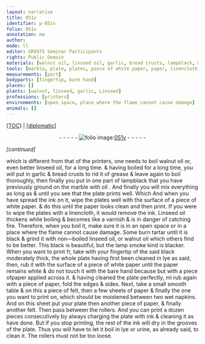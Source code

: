 ```yaml
---
layout: narrative
title: 051v
identifier: p-051v
folio: 051v
annotation: no
author:
mode: tl
editor: GR8975 Seminar Participants
rights: Public Domain
materials: [walnut oil, linseed oil, garlic, bread crusts, lampblack, marble, oil, ink, white paper, paper, linen, Linseed oil, varnish, tartar, non-boiled linseed oil, black, lamp smoke, black moderately thick, lye, felt, sheet, urine]
tools: [marble, plate, plates, piece of white paper, paper, linencloth, fingertip, piece ofpaper, piece of paper, small smooth table, piece of felt, sheets of paper, wet napkins, felt, rollers]
measurements: [part]
bodyparts: [fingertip, bare hand]
places: []
plants: [walnut, linseed, garlic, Linseed]
professions: [printers]
environments: [open space, place where the flame cannot cause damage]
animals: []
---
```


 <p><a href="{{ site.baseurl }}/translation/">[TOC]</a> | <a href="{{ site.baseurl }}/texts/p-051v_tc/" target="_blank">[diplomatic]</a></p><div class="folio" align="center">- - - - - <a href="http://gallica.bnf.fr/ark:/12148/btv1b10500001g/f108.image" target="_blank"><img src="https://cu-mkp.github.io/2017-workshop-edition/assets/photo-icon.png" alt="folio image: " style="display:inline-block; margin-bottom:-3px;"/>051v</a> - - - - - </div>  
 
*[continued]*
  
which is different from that of the <span class="pro">printers</span>, one needs to boil <span class="m"><span class="pa">walnut</span> oil</span> or, even better <span class="m"><span class="pa">linseed</span> oil</span>, for a <span class="tmp">long time</span>. & having boiled for a <span class="tmp">long time</span>, you will put in <span class="m"><span class="pa">garlic</span></span> & <span class="m">bread crusts</span> to rid it of grease & leave again to boil thoroughly, then finally you put in one <span class="ms">part</span> of <span class="m">lampblack</span> that you have previously ground on the <span class="tl"><span class="m">marble</span></span> with <span class="m">oil</span> . And finally you will mix everything <span class="add">as long as</span> & until you see that the <span class="tl">plate</span> prints well. <span class="del">Which</span> And when you have spread the <span class="m">ink</span> on it, wipe the <span class="tl">plates</span> well with the surface of a <span class="tl">piece of <span class="m">white paper</span></span>. & do this until the <span class="tl"><span class="m">paper</span></span> looks clean and then print. If you were to wipe the <span class="tl">plates</span> with a <span class="tl"><span class="m">linen</span>cloth</span>, it would remove the <span class="m">ink</span>. <span class="m"><span class="pa">Linseed</span> oil</span> thickens while boiling & becomes like a <span class="m">varnish</span> & is in danger of catching fire. Therefore, when you boil it, make sure it is in an <span class="env">open space</span> or in a <span class="env">place where the flame cannot cause damage</span>. Some burn <span class="m">tartar</span> until it is black & grind it with <span class="m">non—boiled <span class="pa">linseed</span> oil</span>, or <span class="m"><span class="pa">walnut</span> oil</span> which others find to be better. This <span class="m">black</span> is beautiful, but the <span class="m">lamp smoke</span> kind is blacker. When you want to print <span class="del">fr</span>, take with your <span class="tl"><span class="bp">fingertip</span></span> of the said <span class="m">black moderately thick</span>, the whole <span class="tl">plate</span> having first been cleaned in <span class="m">lye</span> as said, then, rub it with the surface of a <span class="tl">piece of <span class="m">white paper</span></span> until the <span class="tl"><span class="m">paper</span></span> remains white & do not touch it with the <span class="bp">bare hand</span> <span class="del">because</span> but with a <span class="tl">piece of<span class="m">paper</span></span> applied across it. & having cleaned the <span class="tl">plate</span> perfectly, <span class="del">mi</span> rub again with a <span class="tl">piece of <span class="m">paper</span></span>, fold the edges & sides. Next, take a <span class="tl">small smooth table</span> & on this a <span class="tl">piece of <span class="m">felt</span></span>, then a few <span class="tl">sheets of <span class="m">paper</span></span> & finally the one you want to print on, which should be moistened between two <span class="tl">wet napkins</span>. And on this <span class="m">sheet</span> put your <span class="tl">plate</span> then another piece of <span class="tl"><span class="m">paper</span></span>, & finally another<span class="tl"> <span class="m">felt</span></span>. Then pass between the <span class="tl">rollers</span>. And you can print a dozen pieces consecutively by always charging the <span class="tl">plate</span> with <span class="m">ink</span> & cleaning it as have done. But if you stop printing, the rest of the <span class="m">ink</span> will dry in the grooves of the <span class="tl">plate</span>. Thus you will have to let it boil in <span class="m">lye</span> or <span class="m">urine</span>, as already said, to clean it. The <span class="tl">rollers</span> must not be too loose.
 
 